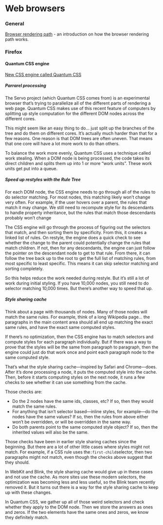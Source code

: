 # Web browsers

### General

[Browser rendering path](https://fabianstiehle.com/render-path) - an introduction on how the browser rendering path works.

### Firefox

#### **Quantum CSS engine**

[New CSS engine called Quantum CSS](https://hacks.mozilla.org/2017/08/inside-a-super-fast-css-engine-quantum-css-aka-stylo/)

##### Parrarel processing

The Servo project \(which Quantum CSS comes from\) is an experimental browser that’s trying to parallelize all of the different parts of rendering a web page. Quantum CSS makes use of this recent feature of computers by splitting up style computation for the different DOM nodes across the different cores.

This might seem like an easy thing to do… just split up the branches of the tree and do them on different cores. It’s actually much harder than that for a few reasons. One reason is that DOM trees are often uneven. That means that one core will have a lot more work to do than others.

To balance the work more evenly, Quantum CSS uses a technique called work stealing. When a DOM node is being processed, the code takes its direct children and splits them up into 1 or more “work units”. These work units get put into a queue.

##### Speed up restyles with the Rule Tree

For each DOM node, the CSS engine needs to go through all of the rules to do selector matching. For most nodes, this matching likely won’t change very often. For example, if the user hovers over a parent, the rules that match it may change. We still need to recompute style for its descendants to handle property inheritance, but the rules that match those descendants probably won’t change

The CSS engine will go through the process of figuring out the selectors that match, and then sorting them by specificity. From this, it creates a linked list of rules. On restyle, the engine does a quick check to see whether the change to the parent could potentially change the rules that match children. If not, then for any descendants, the engine can just follow the pointer on the descendant node to get to that rule. From there, it can follow the tree back up to the root to get the full list of matching rules, from most specific to least specific. This means it can skip selector matching and sorting completely.

So this helps reduce the work needed during restyle. But it’s still a lot of work during initial styling. If you have 10,000 nodes, you still need to do selector matching 10,000 times. But there’s another way to speed that up.

##### Style sharing cache

Think about a page with thousands of nodes. Many of those nodes will match the same rules. For example, think of a long Wikipedia page… the paragraphs in the main content area should all end up matching the exact same rules, and have the exact same computed styles.

If there’s no optimization, then the CSS engine has to match selectors and compute styles for each paragraph individually. But if there was a way to prove that the styles will be the same from paragraph to paragraph, then the engine could just do that work once and point each paragraph node to the same computed style.

That’s what the style sharing cache—inspired by Safari and Chrome—does. After it’s done processing a node, it puts the computed style into the cache. Then, before it starts computing styles on the next node, it runs a few checks to see whether it can use something from the cache.

Those checks are:

* Do the 2 nodes have the same ids, classes, etc? If so, then they would match the same rules.
* For anything that isn’t selector based—inline styles, for example—do the nodes have the same values? If so, then the rules from above either won’t be overridden, or will be overridden in the same way.
* Do both parents point to the same computed style object? If so, then the inherited values will also be the same.

Those checks have been in earlier style sharing caches since the beginning. But there are a lot of other little cases where styles might not match. For example, if a CSS rule uses the`:first-child`selector, then two paragraphs might not match, even though the checks above suggest that they should.

In WebKit and Blink, the style sharing cache would give up in these cases and not use the cache. As more sites use these modern selectors, the optimization was becoming less and less useful, so the Blink team recently removed it. But it turns out there is a way for the style sharing cache to keep up with these changes.

In Quantum CSS, we gather up all of those weird selectors and check whether they apply to the DOM node. Then we store the answers as ones and zeros. If the two elements have the same ones and zeros, we know they definitely match.



